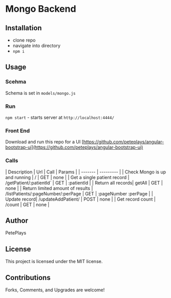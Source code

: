 # Mongo Backend

## Installation
- clone repo
- navigate into directory
- `npm i`

## Usage

### Scehma
Schema is set in `models/mongo.js`

### Run
`npm start` - starts server at `http://localhost:4444/`

### Front End
Download and run this repo for a UI [https://github.com/peteplays/angular-bootstrap-ui](https://github.com/peteplays/angular-bootstrap-ui)

### Calls
| Description | Url | Call | Params |
| ------- | --------- |
| Check Mongo is up and running | / | GET | none |
| Get a single patient record | /getPatient/:patientId` | GET | :patientId |
| Return all records| getAll | GET | none |
| Return limited amount of results | /listPatients/:pageNumber/:perPage | GET | :pageNumber :perPage |
| Update record| /updateAddPatient/ | POST | none |
| Get record count | /count | GET | none |

## Author
PetePlays

## License
This project is licensed under the MIT license.

## Contributions
Forks, Comments, and Upgrades are welcome!

